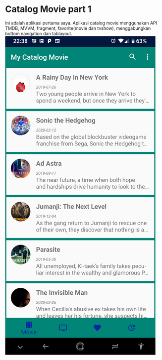 # Catalog Movie part 1
Ini adalah aplikasi pertama saya. Aplikasi catalog movie menggunakan API TMDB, MVVM, fragment, favorite(movie dan tvshow), menggabungkan bottom navigation dan tablayout.
![1](https://github.com/aziss-i/Cataloge-Movie-app-part-1/blob/master/Screenshot_20200301-223848.png)

